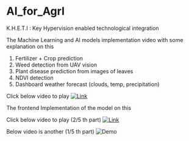 # AI_for_AgrI
K.H.E.T.I : Key Hypervision enabled technological integration

The Machine Learning and AI models implementation video with some explanation on this
1) Fertilizer + Crop prediction
2) Weed detection from UAV vision
3) Plant disease prediction from images of leaves
4) NDVI detection
5) Dashboard weather forecast (clouds, temp, precipitation)


Click below video to play
[![Link](https://img.youtube.com/vi/gwWnlqiuTC0/0.jpg)](https://www.youtube.com/watch?v=gwWnlqiuTC0)

The frontend Implementation of the model on this 

Click below video to play (2/5 th part)
[![Link](https://img.youtube.com/vi/CueAjrSMQlM/0.jpg)](https://www.youtube.com/watch?v=CueAjrSMQlM)

Below video is another (1/5 th part)
![Demo](https://github.com/AditiThirdEye/K.H.E.T.I/blob/main/Dashboard.gif)
